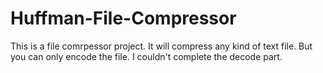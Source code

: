 # Huffman-File-Compressor
 This is a file comrpessor project. It will compress any kind of text file. But you can only encode the file. I couldn't complete the decode part.
